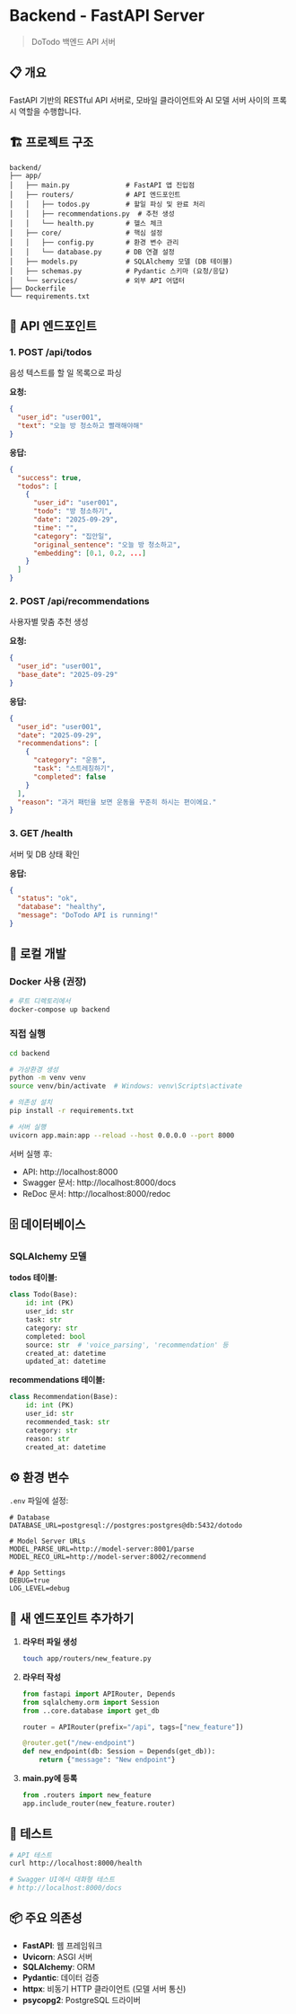 # Backend - FastAPI Server

> DoTodo 백엔드 API 서버

## 📋 개요

FastAPI 기반의 RESTful API 서버로, 모바일 클라이언트와 AI 모델 서버 사이의 프록시 역할을 수행합니다.

## 🏗️ 프로젝트 구조

```
backend/
├── app/
│   ├── main.py              # FastAPI 앱 진입점
│   ├── routers/             # API 엔드포인트
│   │   ├── todos.py         # 할일 파싱 및 완료 처리
│   │   ├── recommendations.py  # 추천 생성
│   │   └── health.py        # 헬스 체크
│   ├── core/                # 핵심 설정
│   │   ├── config.py        # 환경 변수 관리
│   │   └── database.py      # DB 연결 설정
│   ├── models.py            # SQLAlchemy 모델 (DB 테이블)
│   ├── schemas.py           # Pydantic 스키마 (요청/응답)
│   └── services/            # 외부 API 어댑터
├── Dockerfile
└── requirements.txt
```

## 🔌 API 엔드포인트

### 1. POST /api/todos
음성 텍스트를 할 일 목록으로 파싱

**요청:**
```json
{
  "user_id": "user001",
  "text": "오늘 방 청소하고 빨래해야해"
}
```

**응답:**
```json
{
  "success": true,
  "todos": [
    {
      "user_id": "user001",
      "todo": "방 청소하기",
      "date": "2025-09-29",
      "time": "",
      "category": "집안일",
      "original_sentence": "오늘 방 청소하고",
      "embedding": [0.1, 0.2, ...]
    }
  ]
}
```

### 2. POST /api/recommendations
사용자별 맞춤 추천 생성

**요청:**
```json
{
  "user_id": "user001",
  "base_date": "2025-09-29"
}
```

**응답:**
```json
{
  "user_id": "user001",
  "date": "2025-09-29",
  "recommendations": [
    {
      "category": "운동",
      "task": "스트레칭하기",
      "completed": false
    }
  ],
  "reason": "과거 패턴을 보면 운동을 꾸준히 하시는 편이에요."
}
```

### 3. GET /health
서버 및 DB 상태 확인

**응답:**
```json
{
  "status": "ok",
  "database": "healthy",
  "message": "DoTodo API is running!"
}
```

## 🚀 로컬 개발

### Docker 사용 (권장)
```bash
# 루트 디렉토리에서
docker-compose up backend
```

### 직접 실행
```bash
cd backend

# 가상환경 생성
python -m venv venv
source venv/bin/activate  # Windows: venv\Scripts\activate

# 의존성 설치
pip install -r requirements.txt

# 서버 실행
uvicorn app.main:app --reload --host 0.0.0.0 --port 8000
```

서버 실행 후:
- API: http://localhost:8000
- Swagger 문서: http://localhost:8000/docs
- ReDoc 문서: http://localhost:8000/redoc

## 🗄️ 데이터베이스

### SQLAlchemy 모델

**todos 테이블:**
```python
class Todo(Base):
    id: int (PK)
    user_id: str
    task: str
    category: str
    completed: bool
    source: str  # 'voice_parsing', 'recommendation' 등
    created_at: datetime
    updated_at: datetime
```

**recommendations 테이블:**
```python
class Recommendation(Base):
    id: int (PK)
    user_id: str
    recommended_task: str
    category: str
    reason: str
    created_at: datetime
```

## ⚙️ 환경 변수

`.env` 파일에 설정:

```env
# Database
DATABASE_URL=postgresql://postgres:postgres@db:5432/dotodo

# Model Server URLs
MODEL_PARSE_URL=http://model-server:8001/parse
MODEL_RECO_URL=http://model-server:8002/recommend

# App Settings
DEBUG=true
LOG_LEVEL=debug
```

## 🔧 새 엔드포인트 추가하기

1. **라우터 파일 생성**
   ```bash
   touch app/routers/new_feature.py
   ```

2. **라우터 작성**
   ```python
   from fastapi import APIRouter, Depends
   from sqlalchemy.orm import Session
   from ..core.database import get_db
   
   router = APIRouter(prefix="/api", tags=["new_feature"])
   
   @router.get("/new-endpoint")
   def new_endpoint(db: Session = Depends(get_db)):
       return {"message": "New endpoint"}
   ```

3. **main.py에 등록**
   ```python
   from .routers import new_feature
   app.include_router(new_feature.router)
   ```

## 🧪 테스트

```bash
# API 테스트
curl http://localhost:8000/health

# Swagger UI에서 대화형 테스트
# http://localhost:8000/docs
```

## 📦 주요 의존성

- **FastAPI**: 웹 프레임워크
- **Uvicorn**: ASGI 서버
- **SQLAlchemy**: ORM
- **Pydantic**: 데이터 검증
- **httpx**: 비동기 HTTP 클라이언트 (모델 서버 통신)
- **psycopg2**: PostgreSQL 드라이버